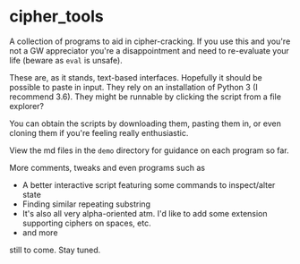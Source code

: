 # cipher\_tools
A collection of programs to aid in cipher-cracking. If you use this and you're not a GW appreciator you're a disappointment and need to re-evaluate your life (beware as `eval` is unsafe).

These are, as it stands, text-based interfaces. Hopefully it should be possible to paste in input. They rely on an installation of Python 3 (I recommend 3.6). They might be runnable by clicking the script from a file explorer?

You can obtain the scripts by downloading them, pasting them in, or even cloning them if you're feeling really enthusiastic.

View the md files in the `demo` directory for guidance on each program so far.

More comments, tweaks and even programs such as
 - A better interactive script featuring some commands to inspect/alter state
 - Finding similar repeating substring
 - It's also all very alpha-oriented atm. I'd like to add some extension supporting ciphers on spaces, etc.
 - and more

still to come. Stay tuned.
